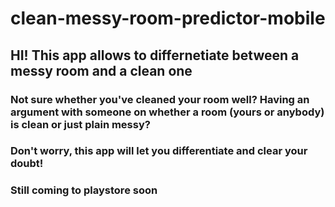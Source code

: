 # clean-messy-room-predictor-mobile

## HI! This app allows to differnetiate between a messy room and a clean one

### Not sure whether you've cleaned your room well? Having an argument with someone on whether a room (yours or anybody) is clean or just plain messy?
### Don't worry, this app will let you differentiate and clear your doubt!

### Still coming to playstore soon
